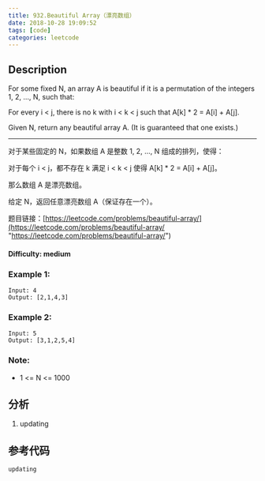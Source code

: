 ```yaml
---
title: 932.Beautiful Array（漂亮数组）
date: 2018-10-28 19:09:52
tags: [code]
categories: leetcode
---
```

## Description

For some fixed N, an array A is beautiful if it is a permutation of the integers 1, 2, ..., N, such that:

For every i < j, there is no k with i < k < j such that A[k] * 2 = A[i] + A[j].

Given N, return any beautiful array A.  (It is guaranteed that one exists.)

---

对于某些固定的 N，如果数组 A 是整数 1, 2, ..., N 组成的排列，使得：

对于每个 i < j，都不存在 k 满足 i < k < j 使得 A[k] * 2 = A[i] + A[j]。

那么数组 A 是漂亮数组。

给定 N，返回任意漂亮数组 A（保证存在一个）。

题目链接：[https://leetcode.com/problems/beautiful-array/](https://leetcode.com/problems/beautiful-array/ "https://leetcode.com/problems/beautiful-array/")

#### Difficulty: medium

<!-- more -->

### Example 1:

	Input: 4
	Output: [2,1,4,3]

### Example 2:

	Input: 5
	Output: [3,1,2,5,4]

### Note:

- 1 <= N <= 1000

## 分析

1. updating

## 参考代码
	
	updating